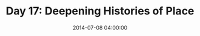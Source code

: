 ---
permalink: /jekyll/update/2014/07/08/day17
redirect_to: http://arounddh.elotroalex.com/jekyll/update/2014/07/08/day17
layout: post
title:  "Day 17: Deepening Histories of Place"
date:   2014-07-08 04:00:00
categories: jekyll update
---
